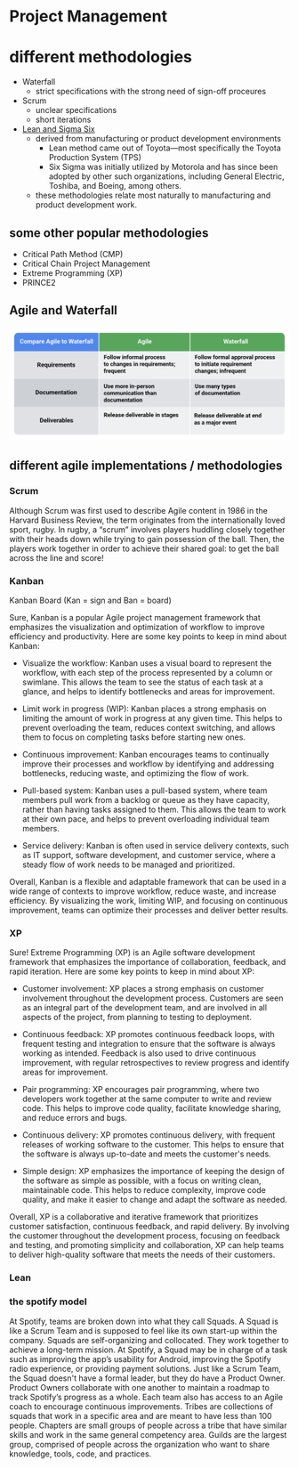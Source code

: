 # Project Management

# different methodologies

* Waterfall
    * strict specifications with the strong need of sign-off proceures
* Scrum
    * unclear specifications
    * short iterations
* [Lean and Sigma Six](/pm-lean.md)
    * derived from manufacturing or product development environments
        * Lean method came out of Toyota—most specifically the Toyota Production System (TPS)
        * Six Sigma was initially utilized by Motorola and has since been adopted by other such organizations, including General Electric, Toshiba, and Boeing, among others.
    * these methodologies relate most naturally to manufacturing and product development work.

## some other popular methodologies

* Critical Path Method (CMP)
* Critical Chain Project Management
* Extreme Programming (XP)
* PRINCE2

## Agile and Waterfall

![waterfall vs Agile](img/wf_vs_agile.png)

## different agile implementations / methodologies

### Scrum

Although Scrum was first used to describe Agile content in 1986 in the Harvard Business Review, the term originates from the internationally loved sport, rugby. In rugby, a “scrum” involves players huddling closely together with their heads down while trying to gain possession of the ball. Then, the players work together in order to achieve their shared goal: to get the ball across the line and score!

### Kanban

Kanban Board (Kan = sign and Ban = board)

Sure, Kanban is a popular Agile project management framework that emphasizes the visualization and optimization of workflow to improve efficiency and productivity. Here are some key points to keep in mind about Kanban:

- Visualize the workflow: Kanban uses a visual board to represent the workflow, with each step of the process represented by a column or swimlane. This allows the team to see the status of each task at a glance, and helps to identify bottlenecks and areas for improvement.

- Limit work in progress (WIP): Kanban places a strong emphasis on limiting the amount of work in progress at any given time. This helps to prevent overloading the team, reduces context switching, and allows them to focus on completing tasks before starting new ones.

- Continuous improvement: Kanban encourages teams to continually improve their processes and workflow by identifying and addressing bottlenecks, reducing waste, and optimizing the flow of work.

- Pull-based system: Kanban uses a pull-based system, where team members pull work from a backlog or queue as they have capacity, rather than having tasks assigned to them. This allows the team to work at their own pace, and helps to prevent overloading individual team members.

- Service delivery: Kanban is often used in service delivery contexts, such as IT support, software development, and customer service, where a steady flow of work needs to be managed and prioritized.

Overall, Kanban is a flexible and adaptable framework that can be used in a wide range of contexts to improve workflow, reduce waste, and increase efficiency. By visualizing the work, limiting WIP, and focusing on continuous improvement, teams can optimize their processes and deliver better results.

### XP

Sure! Extreme Programming (XP) is an Agile software development framework that emphasizes the importance of collaboration, feedback, and rapid iteration. Here are some key points to keep in mind about XP:

- Customer involvement: XP places a strong emphasis on customer involvement throughout the development process. Customers are seen as an integral part of the development team, and are involved in all aspects of the project, from planning to testing to deployment.

- Continuous feedback: XP promotes continuous feedback loops, with frequent testing and integration to ensure that the software is always working as intended. Feedback is also used to drive continuous improvement, with regular retrospectives to review progress and identify areas for improvement.

- Pair programming: XP encourages pair programming, where two developers work together at the same computer to write and review code. This helps to improve code quality, facilitate knowledge sharing, and reduce errors and bugs.

- Continuous delivery: XP promotes continuous delivery, with frequent releases of working software to the customer. This helps to ensure that the software is always up-to-date and meets the customer's needs.

- Simple design: XP emphasizes the importance of keeping the design of the software as simple as possible, with a focus on writing clean, maintainable code. This helps to reduce complexity, improve code quality, and make it easier to change and adapt the software as needed.

Overall, XP is a collaborative and iterative framework that prioritizes customer satisfaction, continuous feedback, and rapid delivery. By involving the customer throughout the development process, focusing on feedback and testing, and promoting simplicity and collaboration, XP can help teams to deliver high-quality software that meets the needs of their customers.

### Lean

### the spotify model

At Spotify, teams are broken down into what they call Squads. A Squad is like a Scrum Team and is supposed to feel like its own start-up within the company. Squads are self-organizing and collocated. They work together to achieve a long-term mission. At Spotify, a Squad may be in charge of a task such as improving the app’s usability for Android, improving the Spotify radio experience, or providing payment solutions. Just like a Scrum Team, the Squad doesn't have a formal leader, but they do have a Product Owner. Product Owners collaborate with one another to maintain a roadmap to track Spotify’s progress as a whole. Each team also has access to an Agile coach to encourage continuous improvements. Tribes are collections of squads that work in a specific area and are meant to have less than 100 people. Chapters are small groups of people across a tribe that have similar skills and work in the same general competency area. Guilds are the largest group, comprised of people across the organization who want to share knowledge, tools, code, and practices.